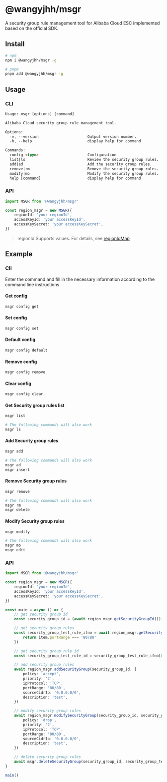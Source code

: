 # @wangyjhh/msgr

A security group rule management tool for Alibaba Cloud ESC implemented based on the official SDK.

## Install
```bash
# npm
npm i @wangyjhh/msgr -g

# pnpm
pnpm add @wangyjhh/msgr -g
```
## Usage

### CLI

```html
Usage: msgr [options] [command]

Alibaba Cloud security group rule management tool.

Options:
  -v, --version                      Output version number.
  -h, --help                         display help for command

Commands:
  config <tpye>                      Configuration
  list|ls                            Review the security group rules.
  add|ad                             Add the security group rules.
  remove|rm                          Remove the security group rules.
  modify|mo                          Modify the security group rules.
  help [command]                     display help for command
```
### API
```typescript
import MSGR from '@wangyjhh/msgr'

const region_msgr = new MSGR({
    regionId: 'your regionId',
    accessKeyId: 'your accessKeyId',
    accessKeySecret: 'your accessKeySecret',
})
```
> regionId Supports values. For details, see [regionIdMap](https://github.com/wangyjhh/msgr/blob/main/utils/regionIdMap.ts)

## Example

### Cli
Enter the command and fill in the necessary information according to the command line instructions

#### Get config
```bash
msgr config get
```
#### Set config
```bash
msgr config set
```
#### Default config
```bash
msgr config default
```
#### Remove config
```bash
msgr config remove
```
#### Clear config
```bash
msgr config clear
```
#### Get Security group rules list
```bash
msgr list
```
```bash
# The following commands will also work
msgr ls
```
#### Add Security group rules
```bash
msgr add
```
```bash
# The following commands will also work
msgr ad
msgr insert
```
#### Remove Security group rules
```bash
msgr remove
```
```bash
# The following commands will also work
msgr rm
msgr delete
```
#### Modify Security group rules
```bash
msgr modify
```
```bash
# The following commands will also work
msgr mo
msgr edit
```
### API
```typescript
import MSGR from '@wangyjhh/msgr'

const region_msgr = new MSGR({
    regionId: 'your regionId',
    accessKeyId: 'your accessKeyId',
    accessKeySecret: 'your accessKeySecret',
})

const main = async () => {
    // get security group id
    const security_group_id = (await region_msgr.getSecurityGroupId())[0]

    // get security group rules
    const security_group_test_rule_ifno = await region_msgr.getSecurityGroup(security_group_id, (item) => {
        return item.portRange === '80/80'
    })

    // get security group rule id
    const security_group_test_rule_id = security_group_test_rule_ifno[0].securityGroupRuleId

    // add security group rules
    await region_msgr.addSecurityGroup(security_group_id, {
        policy: 'accept',
        priority: '2',
        ipProtocol: 'TCP',
        portRange: '80/80',
        sourceCidrIp: '0.0.0.0/0',
        description: 'test',
    })

    // modify security group rules
    await region_msgr.modifySecurityGroup(security_group_id, security_group_test_rule_id, {
        policy: 'drop',
        priority: '2',
        ipProtocol: 'TCP',
        portRange: '80/80',
        sourceCidrIp: '0.0.0.0/0',
        description: 'test',
    })

    // delete security group rules
    await msgr.deleteSecurityGroup(security_group_id, security_group_test_rule_id)
}

main()
```
